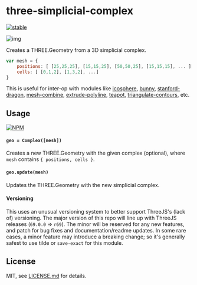 # three-simplicial-complex

[![stable](http://badges.github.io/stability-badges/dist/stable.svg)](http://github.com/badges/stability-badges)

![img](http://i.imgur.com/HXFvCyE.png)

Creates a THREE.Geometry from a 3D simplicial complex. 

```js
var mesh = {
    positions: [ [25,25,25], [15,15,25], [50,50,25], [15,15,15], ... ],
    cells: [ [0,1,2], [1,3,2], ...]
}
```

This is useful for inter-op with modules like [icosphere](https://www.npmjs.org/package/icosphere), [bunny](https://www.npmjs.org/package/bunny), [stanford-dragon](https://www.npmjs.org/package/stanford-dragon), [mesh-combine](https://www.npmjs.org/package/mesh-combine), [extrude-polyline](https://www.npmjs.org/package/extrude-polyline), [teapot](https://www.npmjs.org/package/teapot), [triangulate-contours](https://www.npmjs.org/package/triangulate-contours), etc.

## Usage

[![NPM](https://nodei.co/npm/three-simplicial-complex.png)](https://nodei.co/npm/three-simplicial-complex/)

#### `geo = Complex([mesh])`

Creates a new THREE.Geometry with the given complex (optional), where `mesh` contains `{ positions, cells }`.

#### `geo.update(mesh)`

Updates the THREE.Geometry with the new simplicial complex.

#### Versioning

This uses an unusual versioning system to better support ThreeJS's (lack of) versioning. The major version of this repo will line up with ThreeJS releases (`69.0.0` => `r69`). The minor will be reserved for any new features, and patch for bug fixes and documentation/readme updates. In some rare cases, a minor feature may introduce a breaking change; so it's generally safest to use tilde or `save-exact` for this module.

## License

MIT, see [LICENSE.md](http://github.com/mattdesl/three-simplicial-complex/blob/master/LICENSE.md) for details.
